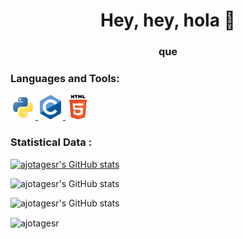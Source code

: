<!--
**ajotagesr/ajotagesr** is a ✨ _special_ ✨ repository because its `README.md` (this file) appears on your GitHub profile.
-->

<h1 align="center">Hey, hey, hola 👋</h1>
<h3 align="center">que</h3>

<h3 align="left">Languages and Tools:</h3>

<a href="https://www.python.org" target="_blank" rel="noreferrer"> 
  <img src="https://raw.githubusercontent.com/devicons/devicon/master/icons/python/python-original.svg" alt="python"
      width="40" height="40" /> 
</a>
<a href="https://www.cprogramming.com/" target="_blank" rel="noreferrer"> 
  <img src="https://raw.githubusercontent.com/devicons/devicon/master/icons/c/c-original.svg"
      alt="c" width="40" height="40" /> 
</a>
<a href="https://www.w3.org/html/" target="_blank" rel="noreferrer"> 
  <img src="https://raw.githubusercontent.com/devicons/devicon/master/icons/html5/html5-original-wordmark.svg"
      alt="html5" width="40" height="40" /> 
</a>


<br>

<h3>Statistical Data :</h3>

[![ajotagesr's GitHub stats](https://github-readme-stats.vercel.app/api?username=ajotagesr)](https://github.com/ajotagesr/github-readme-stats)

![ajotagesr's GitHub stats](https://github-readme-stats.vercel.app/api?username=ajotagesr&count_private=true)

![ajotagesr's GitHub stats](https://github-readme-stats.vercel.app/api?username=ajotagesr&show_icons=true)

<p>
  <img align="center"
    src="https://github-readme-stats.vercel.app/api/top-langs?username=ajotagesr&show_icons=true&locale=en&bg_color=0d1117&text_color=ffffff&layout=compact"
    alt="ajotagesr" 
    bg_color=#808080/>
</p>
